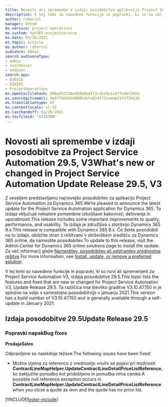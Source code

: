 ```yaml
---
title: Novosti ali spremembe v izdaji posodobitve aplikacije Project Service Automation 29.5, sprotni popravek, V3
description: V tej temi so navedene funkcije in popravki, ki so na voljo v izdaji posodobitve aplikacije Project Service Automation 29.5, sprotni popravek, V3.
author: ruhercul
manager: kfend
ms.service: project-operations
ms.custom: dyn365-projectservice
ms.date: 03/26/2021
ms.topic: article
ms.author: ruhercul
audience: Admin
search.audienceType:
- admin
- customizer
- enduser
search.app:
- D365CE
- D365PS
- ProjectOperations
ms.openlocfilehash: 99ba353236ad88b8bdff2c1b25e1247fa4bf3455
ms.sourcegitcommit: 9ebf7dd501898053bfa824f732adabf3f273613b
ms.translationtype: HT
ms.contentlocale: sl-SI
ms.lasthandoff: 03/26/2021
ms.locfileid: "5715709"
---
```

# <a name="whats-new-or-changed-in-project-service-automation-update-release-295-v3"></a><span data-ttu-id="58440-103">Novosti ali spremembe v izdaji posodobitve za Project Service Automation 29.5, V3</span><span class="sxs-lookup"><span data-stu-id="58440-103">What's new or changed in Project Service Automation Update Release 29.5, V3</span></span>

<span data-ttu-id="58440-104">Z veseljem predstavljamo najnovejšo posodobitev za aplikacijo Project Service Automation za Dynamics 365.</span><span class="sxs-lookup"><span data-stu-id="58440-104">We’re pleased to announce the latest update for the Project Service Automation application for Dynamics 365.</span></span> <span data-ttu-id="58440-105">Ta izdaja vključuje nekatere pomembne izboljšave kakovosti, delovanja in uporabnosti.</span><span class="sxs-lookup"><span data-stu-id="58440-105">This release includes some important improvements to quality, performance, and usability.</span></span> <span data-ttu-id="58440-106">Ta izdaja je združljiva s storitvijo Dynamics 365 9.x.</span><span class="sxs-lookup"><span data-stu-id="58440-106">This release is compatible with Dynamics 365 9.x.</span></span> <span data-ttu-id="58440-107">Če želite posodobiti na to izdajo, obiščite stran z rešitvami v skrbniškem središču za Dynamics 365 online, da namestite posodobitev.</span><span class="sxs-lookup"><span data-stu-id="58440-107">To update to this release, visit the Admin Center for Dynamics 365 online solutions page to install the update.</span></span> <span data-ttu-id="58440-108">Za več informacij glejte [Namestitev, posodobitev ali odstranitev prednostne rešitve](https://docs.microsoft.com/power-platform/admin/install-remove-preferred-solution).</span><span class="sxs-lookup"><span data-stu-id="58440-108">For more information, see [Install, update, or remove a preferred solution](https://docs.microsoft.com/power-platform/admin/install-remove-preferred-solution).</span></span>

<span data-ttu-id="58440-109">V tej temi so navedene funkcije in popravki, ki so novi ali spremenjeni za Project Service Automation V3, izdaja posodobitve 29.5.</span><span class="sxs-lookup"><span data-stu-id="58440-109">This topic lists the features and fixes that are new or changed for Project Service Automation V3, Update Release 29.5.</span></span> <span data-ttu-id="58440-110">Ta različica ima številko graditve V3.10.47.150 in je splošno na voljo s samostojno posodobitvijo v januarju 2021.</span><span class="sxs-lookup"><span data-stu-id="58440-110">This version has a build number of V3.10.47.150 and is generally available through a self-update in January 2021.</span></span>

## <a name="update-release-295"></a><span data-ttu-id="58440-111">Izdaja posodobitve 29.5</span><span class="sxs-lookup"><span data-stu-id="58440-111">Update Release 29.5</span></span>

### <a name="bug-fixes"></a><span data-ttu-id="58440-112">Popravki napak</span><span class="sxs-lookup"><span data-stu-id="58440-112">Bug fixes</span></span>


<span data-ttu-id="58440-113">**Prodaja**</span><span class="sxs-lookup"><span data-stu-id="58440-113">**Sales**</span></span>

<span data-ttu-id="58440-114">Odpravljene so naslednje težave:</span><span class="sxs-lookup"><span data-stu-id="58440-114">The following issues have been fixed:</span></span>

- <span data-ttu-id="58440-115">Možna izjema za referenco z vrednostjo »null« se pojavi pri možnosti **ContractLineMapHelper.UpdateContractLineDetailPriceListReference**, ko zaključite ponudbo kot pridobljeno in ponudba nima cenika.</span><span class="sxs-lookup"><span data-stu-id="58440-115">A possible null reference exception occurs in **ContractLineMapHelper.UpdateContractLineDetailPriceListReference** when you close a quote as won and the quote has no price list.</span></span>


[!INCLUDE[footer-include](../includes/footer-banner.md)]
